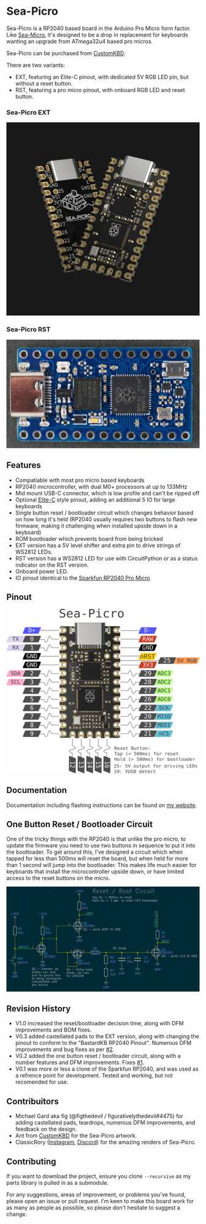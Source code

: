 # Sea-Picro

Sea-Picro is a RP2040 based board in the Arduino Pro Micro form factor. Like [Sea-Micro](https://github.com/joshajohnson/sea-micro#sea-micro), it's designed to be a drop in replacement for keyboards wanting an upgrade from ATmega32u4 based pro micros.

Sea-Picro can be purchased from [CustomKBD](https://customkbd.com/).

There are two variants:
- EXT, featuring an Elite-C pinout, with dedicated 5V RGB LED pin, but without a reset button.
- RST, featuring a pro micro pinout, with onboard RGB LED and reset button.

### Sea-Picro EXT
![top of pcb render](documentation/renders/SEA-PICRO%20Pair%20Front.jpg)

### Sea-Picro RST
![top of pcb render](documentation/sea-picro-rst-top.JPG)

## Features
- Compatiable with most pro micro based keyboards
- RP2040 microcontroller, with dual M0+ processors at up to 133MHz
- Mid mount USB-C connector, which is low profile and can't be ripped off
- Optional [Elite-C](https://deskthority.net/wiki/Elite-C) style pinout, adding an additional 5 IO for large keyboards
- Single button reset / bootloader circuit which changes behavior based on how long it's held (RP2040 usually requires two buttons to flash new firmware, making it challenging when installed upside down in a keyboard)
- ROM bootloader which prevents board from being bricked
- EXT version has a 5V level shifter and extra pin to drive strings of WS2812 LEDs.
- RST version has a WS2812 LED for use with CircuitPython or as a status indicator on the RST version. 
- Onboard power LED.
- IO pinout identical to the [Sparkfun RP2040 Pro Micro](https://www.sparkfun.com/products/18288)

## Pinout
![annotated pinout of PCB](documentation/pinout/sea-picro-top-pinout-rory-render.png)

## Documentation 

Documentation including flashing instructions can be found on [my website](https://www.joshajohnson.com/sea-picro/#documentation).

## One Button Reset / Bootloader Circuit

One of the tricky things with the RP2040 is that unlike the pro micro, to update the firmware you need to use two buttons in sequence to put it into the bootloader. To get around this, I've designed a circuit which when tapped for less than 500ms will reset the board, but when held for more than 1 second will jump into the bootloader. This makes life much easier for keyboards that install the microcontroller upside down, or have limited access to the reset buttons on the micro.

![reset circuit schematic](documentation/reset-circuit.png)

## Revision History
- V1.0 increased the reset/bootloader decision time, along with DFM improvements and BOM fixes.
- V0.3 added castellated pads to the EXT version, along with changing the pinout to conform to the "BastardKB RP2040 Pinout". Numerous DFM improvements and bug fixes as per [#2](https://github.com/joshajohnson/sea-picro/issues/2).
- V0.2 added the one button reset / bootloader circuit, along with a number features and DFM improvements. Fixes [#1](https://github.com/joshajohnson/sea-picro/issues/1).
- V0.1 was more or less a clone of the Sparkfun RP2040, and was used as a refrence point for development. Tested and working, but not recomended for use.

## Contribuitors

- Michael Gard aka fig (@figthedevil / figurativelythedevil#4475) for adding castellated pads, teardrops, numerous DFM improvements, and feedback on the design.
- Ant from [CustomKBD](https://customkbd.com/) for the Sea-Picro artwork.
- ClassicRory ([Instagram](https://instagram.com/classicrory), [Discord](https://discord.gg/rNYgYDtyRp)) for the amazing renders of Sea-Picro.

## Contributing

If you want to download the project, ensure you clone `--recursive` as my parts library is pulled in as a submodule.

For any suggestions, areas of improvement, or problems you've found, please open an issue or pull request. I'm keen to make this board work for as many as people as possible, so please don't hesitate to suggest a change.